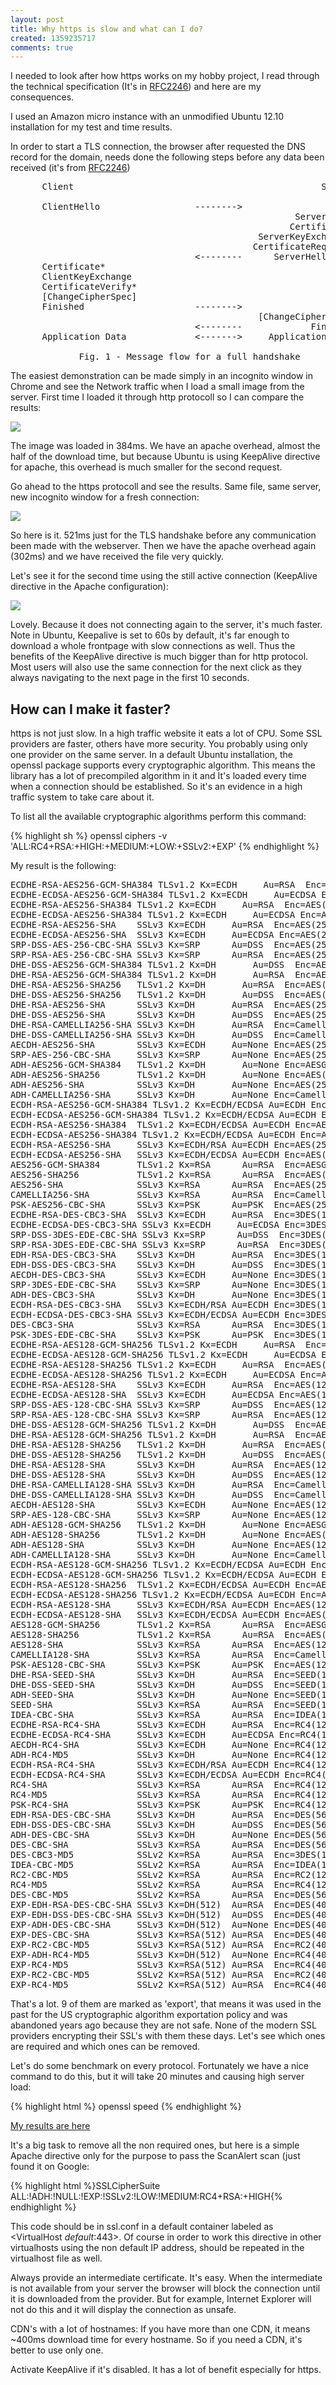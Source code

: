 ```yaml
---
layout: post
title: Why https is slow and what can I do?
created: 1359235717
comments: true
---
```

I needed to look after how https works on my hobby project, I read through the technical specification (It's in <a href="http://tools.ietf.org/html/rfc2246">RFC2246</a>) and here are my consequences.

I used an Amazon micro instance with an unmodified Ubuntu 12.10 installation for my test and time results.

In order to start a TLS connection, the browser after requested the DNS record for the domain, needs done the following steps before any data been received (it's from <a href="http://tools.ietf.org/html/rfc2246">RFC2246</a>)

<pre>
      Client                                               Server

      ClientHello                  -------->
                                                      ServerHello
                                                     Certificate*
                                               ServerKeyExchange*
                                              CertificateRequest*
                                   <--------      ServerHelloDone
      Certificate*
      ClientKeyExchange
      CertificateVerify*
      [ChangeCipherSpec]
      Finished                     -------->
                                               [ChangeCipherSpec]
                                   <--------             Finished
      Application Data             <------->     Application Data

             Fig. 1 - Message flow for a full handshake
</pre>

The easiest demonstration can be made simply in an incognito window in Chrome and see the Network traffic when I load a small image from the server. First time I loaded it through http protocoll so I can compare the results:

<img src="https://czettner.com/sites/default/files/http.png"/>

The image was loaded in 384ms. We have an apache overhead, almost the half of the download time, but because Ubuntu is using KeepAlive directive for apache, this overhead is much smaller for the second request.

Go ahead to the https protocoll and see the results. Same file, same server, new incognito window for a fresh connection:

<img src="https://czettner.com/sites/default/files/https.png"/>

So here is it. 521ms just for the TLS handshake before any communication been made with the webserver. Then we have the apache overhead again (302ms) and we have received the file very quickly.

Let's see it for the second time using the still active connection (KeepAlive directive in the Apache configuration):

<img src="https://czettner.com/sites/default/files/https2.png"/>

Lovely. Because it does not connecting again to the server, it's much faster. Note in Ubuntu, Keepalive is set to 60s by default, it's far enough to download a whole frontpage with slow connections as well. Thus the benefits of the KeepAlive directive is much bigger than for http protocol. Most users will also use the same connection for the next click as they always navigating to the next page in the first 10 seconds.

<h2>How can I make it faster?</h2>

https is not just slow. In a high traffic website it eats a lot of CPU. Some SSL providers are faster, others have more security. You probably using only one provider on the same server. In a default Ubuntu installation, the openssl package supports every cryptographic algorithm. This means the library has a lot of precompiled algorithm in it and It's loaded every time when a connection should be established. So it's an evidence in a high traffic system to take care about it.

To list all the available cryptographic algorithms perform this command:

{% highlight sh %}
openssl ciphers -v 'ALL:RC4+RSA:+HIGH:+MEDIUM:+LOW:+SSLv2:+EXP'
{% endhighlight %}

My result is the following:

<pre>
ECDHE-RSA-AES256-GCM-SHA384 TLSv1.2 Kx=ECDH     Au=RSA  Enc=AESGCM(256) Mac=AEAD
ECDHE-ECDSA-AES256-GCM-SHA384 TLSv1.2 Kx=ECDH     Au=ECDSA Enc=AESGCM(256) Mac=AEAD
ECDHE-RSA-AES256-SHA384 TLSv1.2 Kx=ECDH     Au=RSA  Enc=AES(256)  Mac=SHA384
ECDHE-ECDSA-AES256-SHA384 TLSv1.2 Kx=ECDH     Au=ECDSA Enc=AES(256)  Mac=SHA384
ECDHE-RSA-AES256-SHA    SSLv3 Kx=ECDH     Au=RSA  Enc=AES(256)  Mac=SHA1
ECDHE-ECDSA-AES256-SHA  SSLv3 Kx=ECDH     Au=ECDSA Enc=AES(256)  Mac=SHA1
SRP-DSS-AES-256-CBC-SHA SSLv3 Kx=SRP      Au=DSS  Enc=AES(256)  Mac=SHA1
SRP-RSA-AES-256-CBC-SHA SSLv3 Kx=SRP      Au=RSA  Enc=AES(256)  Mac=SHA1
DHE-DSS-AES256-GCM-SHA384 TLSv1.2 Kx=DH       Au=DSS  Enc=AESGCM(256) Mac=AEAD
DHE-RSA-AES256-GCM-SHA384 TLSv1.2 Kx=DH       Au=RSA  Enc=AESGCM(256) Mac=AEAD
DHE-RSA-AES256-SHA256   TLSv1.2 Kx=DH       Au=RSA  Enc=AES(256)  Mac=SHA256
DHE-DSS-AES256-SHA256   TLSv1.2 Kx=DH       Au=DSS  Enc=AES(256)  Mac=SHA256
DHE-RSA-AES256-SHA      SSLv3 Kx=DH       Au=RSA  Enc=AES(256)  Mac=SHA1
DHE-DSS-AES256-SHA      SSLv3 Kx=DH       Au=DSS  Enc=AES(256)  Mac=SHA1
DHE-RSA-CAMELLIA256-SHA SSLv3 Kx=DH       Au=RSA  Enc=Camellia(256) Mac=SHA1
DHE-DSS-CAMELLIA256-SHA SSLv3 Kx=DH       Au=DSS  Enc=Camellia(256) Mac=SHA1
AECDH-AES256-SHA        SSLv3 Kx=ECDH     Au=None Enc=AES(256)  Mac=SHA1
SRP-AES-256-CBC-SHA     SSLv3 Kx=SRP      Au=None Enc=AES(256)  Mac=SHA1
ADH-AES256-GCM-SHA384   TLSv1.2 Kx=DH       Au=None Enc=AESGCM(256) Mac=AEAD
ADH-AES256-SHA256       TLSv1.2 Kx=DH       Au=None Enc=AES(256)  Mac=SHA256
ADH-AES256-SHA          SSLv3 Kx=DH       Au=None Enc=AES(256)  Mac=SHA1
ADH-CAMELLIA256-SHA     SSLv3 Kx=DH       Au=None Enc=Camellia(256) Mac=SHA1
ECDH-RSA-AES256-GCM-SHA384 TLSv1.2 Kx=ECDH/ECDSA Au=ECDH Enc=AESGCM(256) Mac=AEAD
ECDH-ECDSA-AES256-GCM-SHA384 TLSv1.2 Kx=ECDH/ECDSA Au=ECDH Enc=AESGCM(256) Mac=AEAD
ECDH-RSA-AES256-SHA384  TLSv1.2 Kx=ECDH/ECDSA Au=ECDH Enc=AES(256)  Mac=SHA384
ECDH-ECDSA-AES256-SHA384 TLSv1.2 Kx=ECDH/ECDSA Au=ECDH Enc=AES(256)  Mac=SHA384
ECDH-RSA-AES256-SHA     SSLv3 Kx=ECDH/RSA Au=ECDH Enc=AES(256)  Mac=SHA1
ECDH-ECDSA-AES256-SHA   SSLv3 Kx=ECDH/ECDSA Au=ECDH Enc=AES(256)  Mac=SHA1
AES256-GCM-SHA384       TLSv1.2 Kx=RSA      Au=RSA  Enc=AESGCM(256) Mac=AEAD
AES256-SHA256           TLSv1.2 Kx=RSA      Au=RSA  Enc=AES(256)  Mac=SHA256
AES256-SHA              SSLv3 Kx=RSA      Au=RSA  Enc=AES(256)  Mac=SHA1
CAMELLIA256-SHA         SSLv3 Kx=RSA      Au=RSA  Enc=Camellia(256) Mac=SHA1
PSK-AES256-CBC-SHA      SSLv3 Kx=PSK      Au=PSK  Enc=AES(256)  Mac=SHA1
ECDHE-RSA-DES-CBC3-SHA  SSLv3 Kx=ECDH     Au=RSA  Enc=3DES(168) Mac=SHA1
ECDHE-ECDSA-DES-CBC3-SHA SSLv3 Kx=ECDH     Au=ECDSA Enc=3DES(168) Mac=SHA1
SRP-DSS-3DES-EDE-CBC-SHA SSLv3 Kx=SRP      Au=DSS  Enc=3DES(168) Mac=SHA1
SRP-RSA-3DES-EDE-CBC-SHA SSLv3 Kx=SRP      Au=RSA  Enc=3DES(168) Mac=SHA1
EDH-RSA-DES-CBC3-SHA    SSLv3 Kx=DH       Au=RSA  Enc=3DES(168) Mac=SHA1
EDH-DSS-DES-CBC3-SHA    SSLv3 Kx=DH       Au=DSS  Enc=3DES(168) Mac=SHA1
AECDH-DES-CBC3-SHA      SSLv3 Kx=ECDH     Au=None Enc=3DES(168) Mac=SHA1
SRP-3DES-EDE-CBC-SHA    SSLv3 Kx=SRP      Au=None Enc=3DES(168) Mac=SHA1
ADH-DES-CBC3-SHA        SSLv3 Kx=DH       Au=None Enc=3DES(168) Mac=SHA1
ECDH-RSA-DES-CBC3-SHA   SSLv3 Kx=ECDH/RSA Au=ECDH Enc=3DES(168) Mac=SHA1
ECDH-ECDSA-DES-CBC3-SHA SSLv3 Kx=ECDH/ECDSA Au=ECDH Enc=3DES(168) Mac=SHA1
DES-CBC3-SHA            SSLv3 Kx=RSA      Au=RSA  Enc=3DES(168) Mac=SHA1
PSK-3DES-EDE-CBC-SHA    SSLv3 Kx=PSK      Au=PSK  Enc=3DES(168) Mac=SHA1
ECDHE-RSA-AES128-GCM-SHA256 TLSv1.2 Kx=ECDH     Au=RSA  Enc=AESGCM(128) Mac=AEAD
ECDHE-ECDSA-AES128-GCM-SHA256 TLSv1.2 Kx=ECDH     Au=ECDSA Enc=AESGCM(128) Mac=AEAD
ECDHE-RSA-AES128-SHA256 TLSv1.2 Kx=ECDH     Au=RSA  Enc=AES(128)  Mac=SHA256
ECDHE-ECDSA-AES128-SHA256 TLSv1.2 Kx=ECDH     Au=ECDSA Enc=AES(128)  Mac=SHA256
ECDHE-RSA-AES128-SHA    SSLv3 Kx=ECDH     Au=RSA  Enc=AES(128)  Mac=SHA1
ECDHE-ECDSA-AES128-SHA  SSLv3 Kx=ECDH     Au=ECDSA Enc=AES(128)  Mac=SHA1
SRP-DSS-AES-128-CBC-SHA SSLv3 Kx=SRP      Au=DSS  Enc=AES(128)  Mac=SHA1
SRP-RSA-AES-128-CBC-SHA SSLv3 Kx=SRP      Au=RSA  Enc=AES(128)  Mac=SHA1
DHE-DSS-AES128-GCM-SHA256 TLSv1.2 Kx=DH       Au=DSS  Enc=AESGCM(128) Mac=AEAD
DHE-RSA-AES128-GCM-SHA256 TLSv1.2 Kx=DH       Au=RSA  Enc=AESGCM(128) Mac=AEAD
DHE-RSA-AES128-SHA256   TLSv1.2 Kx=DH       Au=RSA  Enc=AES(128)  Mac=SHA256
DHE-DSS-AES128-SHA256   TLSv1.2 Kx=DH       Au=DSS  Enc=AES(128)  Mac=SHA256
DHE-RSA-AES128-SHA      SSLv3 Kx=DH       Au=RSA  Enc=AES(128)  Mac=SHA1
DHE-DSS-AES128-SHA      SSLv3 Kx=DH       Au=DSS  Enc=AES(128)  Mac=SHA1
DHE-RSA-CAMELLIA128-SHA SSLv3 Kx=DH       Au=RSA  Enc=Camellia(128) Mac=SHA1
DHE-DSS-CAMELLIA128-SHA SSLv3 Kx=DH       Au=DSS  Enc=Camellia(128) Mac=SHA1
AECDH-AES128-SHA        SSLv3 Kx=ECDH     Au=None Enc=AES(128)  Mac=SHA1
SRP-AES-128-CBC-SHA     SSLv3 Kx=SRP      Au=None Enc=AES(128)  Mac=SHA1
ADH-AES128-GCM-SHA256   TLSv1.2 Kx=DH       Au=None Enc=AESGCM(128) Mac=AEAD
ADH-AES128-SHA256       TLSv1.2 Kx=DH       Au=None Enc=AES(128)  Mac=SHA256
ADH-AES128-SHA          SSLv3 Kx=DH       Au=None Enc=AES(128)  Mac=SHA1
ADH-CAMELLIA128-SHA     SSLv3 Kx=DH       Au=None Enc=Camellia(128) Mac=SHA1
ECDH-RSA-AES128-GCM-SHA256 TLSv1.2 Kx=ECDH/ECDSA Au=ECDH Enc=AESGCM(128) Mac=AEAD
ECDH-ECDSA-AES128-GCM-SHA256 TLSv1.2 Kx=ECDH/ECDSA Au=ECDH Enc=AESGCM(128) Mac=AEAD
ECDH-RSA-AES128-SHA256  TLSv1.2 Kx=ECDH/ECDSA Au=ECDH Enc=AES(128)  Mac=SHA256
ECDH-ECDSA-AES128-SHA256 TLSv1.2 Kx=ECDH/ECDSA Au=ECDH Enc=AES(128)  Mac=SHA256
ECDH-RSA-AES128-SHA     SSLv3 Kx=ECDH/RSA Au=ECDH Enc=AES(128)  Mac=SHA1
ECDH-ECDSA-AES128-SHA   SSLv3 Kx=ECDH/ECDSA Au=ECDH Enc=AES(128)  Mac=SHA1
AES128-GCM-SHA256       TLSv1.2 Kx=RSA      Au=RSA  Enc=AESGCM(128) Mac=AEAD
AES128-SHA256           TLSv1.2 Kx=RSA      Au=RSA  Enc=AES(128)  Mac=SHA256
AES128-SHA              SSLv3 Kx=RSA      Au=RSA  Enc=AES(128)  Mac=SHA1
CAMELLIA128-SHA         SSLv3 Kx=RSA      Au=RSA  Enc=Camellia(128) Mac=SHA1
PSK-AES128-CBC-SHA      SSLv3 Kx=PSK      Au=PSK  Enc=AES(128)  Mac=SHA1
DHE-RSA-SEED-SHA        SSLv3 Kx=DH       Au=RSA  Enc=SEED(128) Mac=SHA1
DHE-DSS-SEED-SHA        SSLv3 Kx=DH       Au=DSS  Enc=SEED(128) Mac=SHA1
ADH-SEED-SHA            SSLv3 Kx=DH       Au=None Enc=SEED(128) Mac=SHA1
SEED-SHA                SSLv3 Kx=RSA      Au=RSA  Enc=SEED(128) Mac=SHA1
IDEA-CBC-SHA            SSLv3 Kx=RSA      Au=RSA  Enc=IDEA(128) Mac=SHA1
ECDHE-RSA-RC4-SHA       SSLv3 Kx=ECDH     Au=RSA  Enc=RC4(128)  Mac=SHA1
ECDHE-ECDSA-RC4-SHA     SSLv3 Kx=ECDH     Au=ECDSA Enc=RC4(128)  Mac=SHA1
AECDH-RC4-SHA           SSLv3 Kx=ECDH     Au=None Enc=RC4(128)  Mac=SHA1
ADH-RC4-MD5             SSLv3 Kx=DH       Au=None Enc=RC4(128)  Mac=MD5 
ECDH-RSA-RC4-SHA        SSLv3 Kx=ECDH/RSA Au=ECDH Enc=RC4(128)  Mac=SHA1
ECDH-ECDSA-RC4-SHA      SSLv3 Kx=ECDH/ECDSA Au=ECDH Enc=RC4(128)  Mac=SHA1
RC4-SHA                 SSLv3 Kx=RSA      Au=RSA  Enc=RC4(128)  Mac=SHA1
RC4-MD5                 SSLv3 Kx=RSA      Au=RSA  Enc=RC4(128)  Mac=MD5 
PSK-RC4-SHA             SSLv3 Kx=PSK      Au=PSK  Enc=RC4(128)  Mac=SHA1
EDH-RSA-DES-CBC-SHA     SSLv3 Kx=DH       Au=RSA  Enc=DES(56)   Mac=SHA1
EDH-DSS-DES-CBC-SHA     SSLv3 Kx=DH       Au=DSS  Enc=DES(56)   Mac=SHA1
ADH-DES-CBC-SHA         SSLv3 Kx=DH       Au=None Enc=DES(56)   Mac=SHA1
DES-CBC-SHA             SSLv3 Kx=RSA      Au=RSA  Enc=DES(56)   Mac=SHA1
DES-CBC3-MD5            SSLv2 Kx=RSA      Au=RSA  Enc=3DES(168) Mac=MD5 
IDEA-CBC-MD5            SSLv2 Kx=RSA      Au=RSA  Enc=IDEA(128) Mac=MD5 
RC2-CBC-MD5             SSLv2 Kx=RSA      Au=RSA  Enc=RC2(128)  Mac=MD5 
RC4-MD5                 SSLv2 Kx=RSA      Au=RSA  Enc=RC4(128)  Mac=MD5 
DES-CBC-MD5             SSLv2 Kx=RSA      Au=RSA  Enc=DES(56)   Mac=MD5 
EXP-EDH-RSA-DES-CBC-SHA SSLv3 Kx=DH(512)  Au=RSA  Enc=DES(40)   Mac=SHA1 export
EXP-EDH-DSS-DES-CBC-SHA SSLv3 Kx=DH(512)  Au=DSS  Enc=DES(40)   Mac=SHA1 export
EXP-ADH-DES-CBC-SHA     SSLv3 Kx=DH(512)  Au=None Enc=DES(40)   Mac=SHA1 export
EXP-DES-CBC-SHA         SSLv3 Kx=RSA(512) Au=RSA  Enc=DES(40)   Mac=SHA1 export
EXP-RC2-CBC-MD5         SSLv3 Kx=RSA(512) Au=RSA  Enc=RC2(40)   Mac=MD5  export
EXP-ADH-RC4-MD5         SSLv3 Kx=DH(512)  Au=None Enc=RC4(40)   Mac=MD5  export
EXP-RC4-MD5             SSLv3 Kx=RSA(512) Au=RSA  Enc=RC4(40)   Mac=MD5  export
EXP-RC2-CBC-MD5         SSLv2 Kx=RSA(512) Au=RSA  Enc=RC2(40)   Mac=MD5  export
EXP-RC4-MD5             SSLv2 Kx=RSA(512) Au=RSA  Enc=RC4(40)   Mac=MD5  export
</pre>

That's a lot. 9 of them are marked as 'export', that means it was used in the past for the US cryptographic algorithm exportation policy and was abandoned years ago because they are not safe. None of the modern SSL providers encrypting their SSL's with them these days. Let's see which ones are required and which ones can be removed.

Let's do some benchmark on every protocol. Fortunately we have a nice command to do this, but it will take 20 minutes and causing high server load:

{% highlight html %}
openssl speed
{% endhighlight %}

<a href="http://pastebin.com/fwxAtFqx">My results are here</a>

It's a big task to remove all the non required ones, but here is a simple Apache directive only for the purpose to pass the ScanAlert scan (just found it on Google:

{% highlight html %}SSLCipherSuite ALL:!ADH:!NULL:!EXP:!SSLv2:!LOW:!MEDIUM:RC4+RSA:+HIGH{% endhighlight %}

This code should be in ssl.conf in a default container labeled as &lt;VirtualHost _default_:443&gt;. Of course in order to work this directive in other virtualhosts using the non default IP address, should be repeated in the virtualhost file as well.

Always provide an intermediate certificate. It's easy. When the intermediate is not available from your server the browser will block the connection until it is downloaded from the provider. But for example, Internet Explorer will not do this and it will display the connection as unsafe.

CDN's with a lot of hostnames: If you have more than one CDN, it means ~400ms download time for every hostname. So if you need a CDN, it's better to use only one.

Activate KeepAlive if it's disabled. It has a lot of benefit especially for https.
